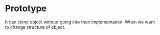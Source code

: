 # Prototype 

It can clone object without going into their implementation.
When we want to change structure of object.